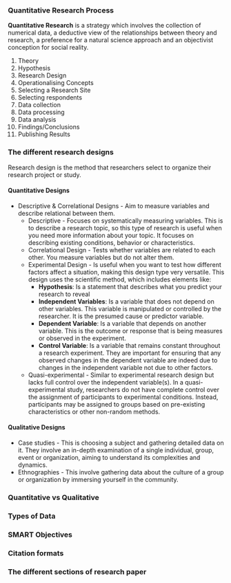 ### Quantitative Research Process
**Quantitative Research** is a strategy which involves the collection of numerical data, a deductive view of the relationships between theory and research, a preference for a natural science approach and an objectivist conception for social reality. 
1. Theory
2. Hypothesis
3. Research Design
4. Operationalising Concepts
5. Selecting a Research Site
6. Selecting respondents
7. Data collection
8. Data processing
9. Data analysis
10. Findings/Conclusions
11. Publishing Results
### The different research designs
Research design is the method that researchers select to organize their research project or study. 
#### Quantitative Designs
- Descriptive & Correlational Designs - Aim to measure variables and describe relational between them. 
	- Descriptive - Focuses on systematically measuring variables. This is to describe a research topic, so this type of research is useful when you need more information about your topic. It focuses on describing existing conditions, behavior or characteristics. 
	- Correlational Design - Tests whether variables are related to each other. You measure variables but do not alter them. 
	- Experimental Design - Is useful when you want to test how different factors affect a situation, making this design type very versatile. This design uses the scientific method, which includes elements like:
		- **Hypothesis**: Is a statement that describes what you predict your research to reveal
		- **Independent Variables**: Is a variable that does not depend on other variables. This variable is manipulated or controlled by the researcher. It is the presumed cause or predictor variable. 
		- **Dependent Variable**: Is a variable that depends on another variable. This is the outcome or response that is being measures or observed in the experiment.
		- **Control Variable**: Is a variable that remains constant throughout a research experiment. They are important for ensuring that any observed changes in the dependent variable are indeed due to changes in the independent variable not due to other factors. 
	- Quasi-experimental - Similar to experimental research design but lacks full control over the independent variable(s). In a quasi-experimental study, researchers do not have complete control over the assignment of participants to experimental conditions. Instead, participants may be assigned to  groups based on pre-existing characteristics or other non-random methods. 
#### Qualitative Designs
- Case studies - This is choosing a subject and gathering detailed data on it. They involve an in-depth examination of a single individual, group, event or organization, aiming to understand its complexities and dynamics. 
- Ethnographies - This involve gathering data about the culture of a group or organization by immersing yourself in the community.

### Quantitative vs Qualitative
### Types of Data
### SMART Objectives
### Citation formats
### The different sections of research paper